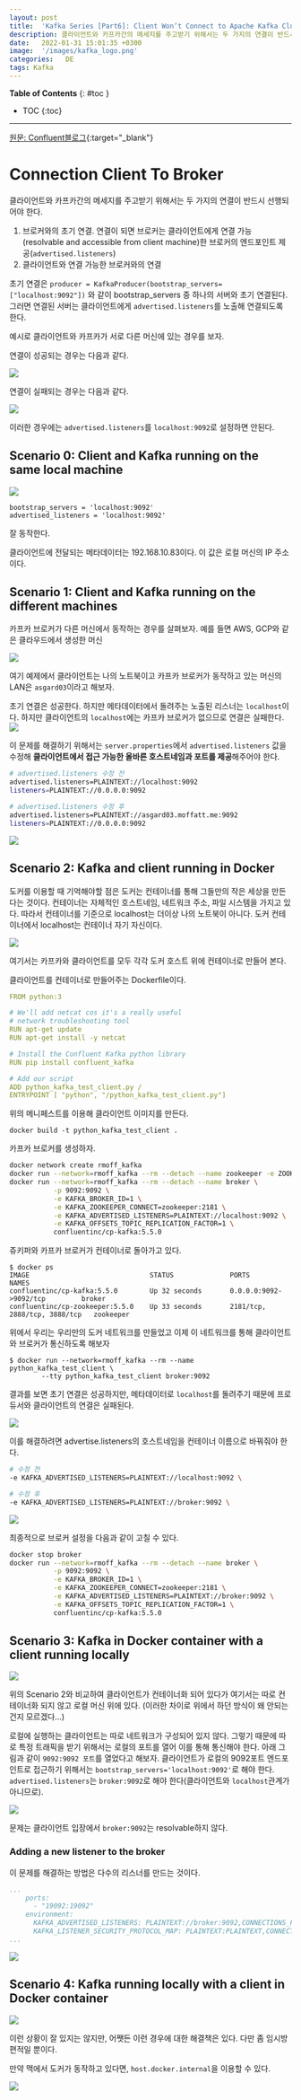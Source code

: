 ```yaml
---
layout: post
title:  'Kafka Series [Part6]: Client Won’t Connect to Apache Kafka Cluster in Docker/AWS/My Laptop.[번역]'
description: 클라이언트와 카프카간의 메세지를 주고받기 위해서는 두 가지의 연결이 반드시 선행되어야 한다. 
date:   2022-01-31 15:01:35 +0300
image:  '/images/kafka_logo.png'
categories:   DE
tags: Kafka
---
```

**Table of Contents**
{: #toc }
*  TOC
{:toc}

---  

[원문: Confluent블로그](https://www.confluent.io/blog/kafka-client-cannot-connect-to-broker-on-aws-on-docker-etc/?utm_source=github&utm_medium=rmoff&utm_campaign=ty.community.con.rmoff-listeners&utm_term=rmoff-devx){:target="_blank"}

# Connection Client To Broker

클라이언트와 카프카간의 메세지를 주고받기 위해서는 두 가지의 연결이 반드시 선행되어야 한다. 

1. 브로커와의 초기 연결. 연결이 되면 브로커는 클라이언트에게 연결 가능(resolvable and accessible from client machine)한 브로커의 엔드포인트 제공(`advertised.listeners`)
2. 클라이언트와 연결 가능한 브로커와의 연결

초기 연결은 `producer = KafkaProducer(bootstrap_servers=["localhost:9092"])` 와 같이 bootstrap_servers 중 하나의 서버와 초기 연결된다. 그러면 연결된 서버는 클라이언트에게 `advertised.listeners`를 노출해 연결되도록 한다.  

예시로 클라이언트와 카프카가 서로 다른 머신에 있는 경우를 보자.  

연결이 성공되는 경우는 다음과 같다.  

![](/images/kafka_39.png)  

연결이 실패되는 경우는 다음과 같다.  

![](/images/kafka_40.png)  

이러한 경우에는 `advertised.listeners`를 `localhost:9092`로 설정하면 안된다.  

## Scenario 0: Client and Kafka running on the same local machine

![](/images/kafka_41.png)  

```
bootstrap_servers = 'localhost:9092'
advertised_listeners = 'localhost:9092'  
```
잘 동작한다.  

클라이언트에 전달되는 메타데이터는 192.168.10.83이다. 이 값은 로컬 머신의 IP 주소이다.  

## Scenario 1: Client and Kafka running on the different machines  

카프카 브로커가 다른 머신에서 동작하는 경우를 살펴보자. 예를 들면 AWS, GCP와 같은 클라우드에서 생성한 머신  

![](/images/kafka_42.png)  

여기 예제에서 클라이언트는 나의 노트북이고 카프카 브로커가 동작하고 있는 머신의 LAN은 `asgard03`이라고 해보자.  

초기 연결은 성공한다. 하지만 메타데이터에서 돌려주는 노출된 리스너는 `localhost`이다. 하지만 클라이언트의 `localhost`에는 카프카 브로커가 없으므로 연결은 실패한다.  
![](/images/kafka_43.png)  

이 문제를 해결하기 위해서는 `server.properties`에서 `advertised.listeners` 값을 수정해 **클라이언트에서 접근 가능한 올바른 호스트네임과 포트를 제공**해주어야 한다.  

```sh
# advertised.listeners 수정 전
advertised.listeners=PLAINTEXT://localhost:9092
listeners=PLAINTEXT://0.0.0.0:9092
```

```sh
# advertised.listeners 수정 후
advertised.listeners=PLAINTEXT://asgard03.moffatt.me:9092
listeners=PLAINTEXT://0.0.0.0:9092
```  

![](/images/kafka_44.png)  

## Scenario 2: Kafka and client running in Docker  

도커를 이용할 때 기억해야할 점은 도커는 컨테이너를 통해 그들만의 작은 세상을 만든다는 것이다. 컨테이너는 자체적인 호스트네임, 네트워크 주소, 파일 시스템을 가지고 있다. 따라서 컨테이너를 기준으로 localhost는 더이상 나의 노트북이 아니다. 도커 컨테이너에서 localhost는 컨테이너 자기 자신이다. 

![](/images/kafka_46.png)  

여기서는 카프카와 클라이언트를 모두 각각 도커 호스트 위에 컨테이너로 만들어 본다.  

클라이언트를 컨테이너로 만들어주는 Dockerfile이다.  

```yaml
FROM python:3

# We'll add netcat cos it's a really useful
# network troubleshooting tool
RUN apt-get update
RUN apt-get install -y netcat

# Install the Confluent Kafka python library
RUN pip install confluent_kafka

# Add our script
ADD python_kafka_test_client.py /
ENTRYPOINT [ "python", "/python_kafka_test_client.py"]
```

위의 메니페스트를 이용해 클라이언트 이미지를 만든다.  

```
docker build -t python_kafka_test_client .
```

카프카 브로커를 생성하자.  

```sh
docker network create rmoff_kafka
docker run --network=rmoff_kafka --rm --detach --name zookeeper -e ZOOKEEPER_CLIENT_PORT=2181 confluentinc/cp-zookeeper:5.5.0
docker run --network=rmoff_kafka --rm --detach --name broker \
           -p 9092:9092 \
           -e KAFKA_BROKER_ID=1 \
           -e KAFKA_ZOOKEEPER_CONNECT=zookeeper:2181 \
           -e KAFKA_ADVERTISED_LISTENERS=PLAINTEXT://localhost:9092 \
           -e KAFKA_OFFSETS_TOPIC_REPLICATION_FACTOR=1 \
           confluentinc/cp-kafka:5.5.0

```

쥬키퍼와 카프카 브로커가 컨테이너로 돌아가고 있다.

```
$ docker ps
IMAGE                              STATUS              PORTS                          NAMES
confluentinc/cp-kafka:5.5.0        Up 32 seconds       0.0.0.0:9092->9092/tcp         broker
confluentinc/cp-zookeeper:5.5.0    Up 33 seconds       2181/tcp, 2888/tcp, 3888/tcp   zookeeper
```

위에서 우리는 우리만의 도커 네트워크를 만들었고 이제 이 네트워크를 통해 클라이언트와 브로커가 통신하도록 해보자

```
$ docker run --network=rmoff_kafka --rm --name python_kafka_test_client \
        --tty python_kafka_test_client broker:9092
```

결과를 보면 초기 연결은 성공하지만, 메타데이터로 `localhost`를 돌려주기 때문에 프로듀서와 클라이언트의 연결은 실패된다.   

![](/images/kafka_47.png)  


이를 해결하려면 advertise.listeners의 호스트네임을 컨테이너 이름으로 바꿔줘야 한다.  

```sh
# 수정 전
-e KAFKA_ADVERTISED_LISTENERS=PLAINTEXT://localhost:9092 \
```

```sh
# 수정 후 
-e KAFKA_ADVERTISED_LISTENERS=PLAINTEXT://broker:9092 \
```  

![](/images/kafka_48.png)  

최종적으로 브로커 설정을 다음과 같이 고칠 수 있다.  

```sh
docker stop broker
docker run --network=rmoff_kafka --rm --detach --name broker \
           -p 9092:9092 \
           -e KAFKA_BROKER_ID=1 \
           -e KAFKA_ZOOKEEPER_CONNECT=zookeeper:2181 \
           -e KAFKA_ADVERTISED_LISTENERS=PLAINTEXT://broker:9092 \
           -e KAFKA_OFFSETS_TOPIC_REPLICATION_FACTOR=1 \
           confluentinc/cp-kafka:5.5.0

```

## Scenario 3: Kafka in Docker container with a client running locally  

![](/images/kafka_49.png)  

위의 Scenario 2와 비교하여 클라이언트가 컨테이너화 되어 있다가 여기서는 따로 컨테이너화 되지 않고 로컬 머신 위에 있다. (이러한 차이로 위에서 하던 방식이 왜 안되는 건지 모르겠다...)

로컬에 실행하는 클라이언트는 따로 네트워크가 구성되어 있지 않다. 그렇기 때문에 따로 특정 트래픽을 받기 위해서는 로컬의 포트를 열어 이를 통해 통신해야 한다. 아래 그림과 같이 `9092:9092 포트`를 열었다고 해보자. 클라이언트가 로컬의 9092포트 엔드포인트로 접근하기 위해서는 `bootstrap_servers='localhost:9092'`로 해야 한다. `advertised.listeners`는 `broker:9092`로 해야 한다(클라이언트와 `localhost`관계가 아니므로).  

![](/images/kafka_50.png)  

문제는 클라이언트 입장에서 `broker:9092`는 resolvable하지 않다.  

### Adding a new listener to the broker
이 문제를 해결하는 방법은 다수의 리스너를 만드는 것이다.  

```yaml
...
    ports:
      - "19092:19092"
    environment:
      KAFKA_ADVERTISED_LISTENERS: PLAINTEXT://broker:9092,CONNECTIONS_FROM_HOST://localhost:19092
      KAFKA_LISTENER_SECURITY_PROTOCOL_MAP: PLAINTEXT:PLAINTEXT,CONNECTIONS_FROM_HOST:PLAINTEXT
...
```  

![](/images/kafka_52.png)  

## Scenario 4: Kafka running locally with a client in Docker container

![](/images/kafka_53.png)  

이런 상황이 잘 있지는 않지만, 어쨋든 이런 경우에 대한 해결책은 있다. 다만 좀 임시방편적일 뿐이다.  

만약 맥에서 도커가 동작하고 있다면, `host.docker.internal`을 이용할 수 있다.  

![](/images/kafka_54.png)  
